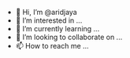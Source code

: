 - 👋 Hi, I’m @aridjaya
- 👀 I’m interested in ...
- 🌱 I’m currently learning ...
- 💞️ I’m looking to collaborate on ...
- 📫 How to reach me ...

<!---
aridjaya/aridjaya is a ✨ special ✨ repository because its `README.md` (this file) appears on your GitHub profile.
You can click the Preview link to take a look at your changes.
--->
